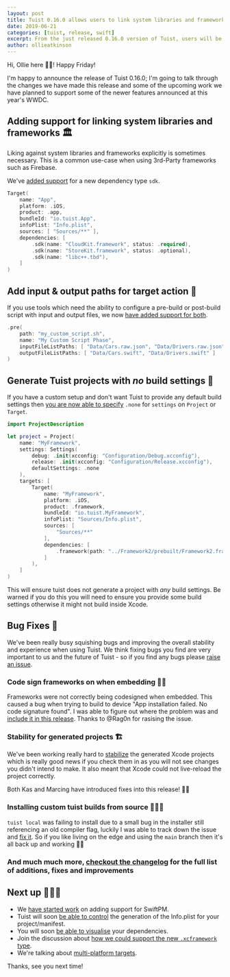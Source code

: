 ```yaml
---
layout: post
title: Tuist 0.16.0 allows users to link system libraries and frameworks
date: 2019-06-21
categories: [tuist, release, swift]
excerpt: From the just released 0.16.0 version of Tuist, users will be able to define dependencies with system libraries and frameworks from their targets. Moreover, we added support for customizing the list of input and output files in their target action, and generation of targets with no build settings at all. This version also ships with minor improvements and bug fixes that had been reported by users.
author: ollieatkinson
---
```


Hi, Ollie here 👋🏼! Happy Friday!

I'm happy to announce the release of Tuist 0.16.0; I'm going to talk through the changes we have made this release and some of the upcoming work we have planned to support some of the newer features announced at this year's WWDC.

## Adding support for linking system libraries and frameworks 🏛

Liking against system libraries and frameworks explicitly is sometimes necessary. This is a common use-case when using 3rd-Party frameworks such as Firebase.

We've [added support](https://docs.tuist.io/usage-3-dependencies#system-libraries-and-frameworks-dependencies) for a new dependency type `sdk`.

```swift
Target(
    name: "App",
    platform: .iOS,
    product: .app,
    bundleId: "io.tuist.App",
    infoPlist: "Info.plist",
    sources: [ "Sources/**" ],
    dependencies: [
        .sdk(name: "CloudKit.framework", status: .required),
        .sdk(name: "StoreKit.framework", status: .optional),
        .sdk(name: "libc++.tbd"),
    ]
)
```

## Add input & output paths for target action 🎯

If you use tools which need the ability to configure a pre-build or post-build script with input and output files, we now [have added support for both](https://docs.tuist.io/usage-2-manifest#target-action).

```swift
.pre(
    path: "my_custom_script.sh",
    name: "My Custom Script Phase",
    inputFileListPaths: [ "Data/Cars.raw.json", "Data/Drivers.raw.json" ],
    outputFileListPaths: [ "Data/Cars.swift", "Data/Drivers.swift" ]
)
```

## Generate Tuist projects with _no_ build settings 🧬

If you have a custom setup and don't want Tuist to provide any default build settings then [you are now able to specify](https://docs.tuist.io/usage-2-manifest#settings) `.none` for `settings` on `Project` or `Target`.

```swift
import ProjectDescription

let project = Project(
    name: "MyFramework",
    settings: Settings(
        debug: .init(xcconfig: "Configuration/Debug.xcconfig"),
        release: .init(xcconfig: "Configuration/Release.xcconfig"),
        defaultSettings: .none
    ),
    targets: [
        Target(
            name: "MyFramework",
            platform: .iOS,
            product: .framework,
            bundleId: "io.tuist.MyFramework",
            infoPlist: "Sources/Info.plist",
            sources: [
                "Sources/**"
            ],
            dependencies: [
                .framework(path: "../Framework2/prebuilt/Framework2.framework"),
            ]
        ),
    ]
)
```

This will ensure tuist does not generate a project with _any_ build settings. Be warned if you do this you will need to ensure you provide some build settings otherwise it might not build inside Xcode.

## Bug Fixes 🐞

We've been really busy squishing bugs and improving the overall stability and experience when using Tuist. We think fixing bugs you find are very important to us and the future of Tuist - so if you find any bugs please [raise an issue](https://github.com/tuist/tuist/issues/new/choose).

### Code sign frameworks on when embedding ✍🏼

Frameworks were not correctly being codesigned when embedded. This caused a bug when trying to build to device "App installation failed. No code signature found". I was able to figure out where the problem was and [include it in this release](https://github.com/tuist/tuist/pull/398). Thanks to @Rag0n for rasising the issue.

### Stability for generated projects 🏗

We've been working really hard to [stabilize](https://github.com/tuist/tuist/pull/410) the generated Xcode projects which is really good news if you check them in as you will not see changes you didn't intend to make. It also meant that Xcode could not live-reload the project correctly.

Both Kas and Marcing have introduced fixes into this release! 💪🏼

### Installing custom tuist builds from source 👷🏼‍♂️

`tuist local` was failing to install due to a small bug in the installer still referencing an old compiler flag, luckily I was able to track down the issue and [fix it](https://github.com/tuist/tuist/pull/402). So if you like living on the edge and using the `main` branch then it's all back up and working 👍🏼

### And much much more, [checkout the changelog](https://github.com/tuist/tuist/blob/main/CHANGELOG.md) for the full list of additions, fixes and improvements

## Next up 🕵🏼‍♂️

- We [have started work](https://github.com/tuist/tuist/pull/394) on adding support for SwiftPM.
- Tuist will soon [be able to control](https://github.com/tuist/tuist/pull/380) the generation of the Info.plist for your project/manifest.
- You will soon [be able to visualise](https://github.com/tuist/tuist/pull/382) your dependencies.
- Join the discussion about [how we could support the new `.xcframework` type](https://github.com/tuist/tuist/issues/401).
- We're talking about [multi-platform targets](https://github.com/tuist/tuist/issues/397).

Thanks, see you next time!
